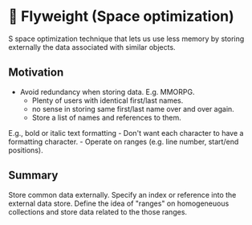 # 💾 Flyweight (Space optimization)
S space optimization technique that lets us use less memory by storing externally the data associated with similar objects.

## Motivation 
- Avoid redundancy when storing data. E.g. MMORPG.
  - Plenty of users with identical first/last names. 
  - no sense in storing same first/last name over and over again.
  - Store a list of names and references to them.

E.g., bold or italic text formatting
    - Don't want each character to have a formatting character.
    - Operate on ranges (e.g. line number, start/end positions).

## Summary
Store common data externally. Specify an index or reference into the external data store. Define the idea of "ranges" on homogeneuous collections and store data related to the those ranges. 